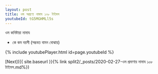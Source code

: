 ```yaml
---
layout: post
title: ওম অগ্রণ্যে নামায ১০৮ টাইমস
youtubeId: tG5MGHMLl5s
---
```

 
 
 ওম কনিষ্টায়া নামায  
 
 -  কে কম বয়সী (সম্ভবত বামন বোঝায়) 
 
  
 
  
 
 
 
 
 
 


{% include youtubePlayer.html id=page.youtubeId %}
 
[Next]({{ site.baseurl }}{% link  split2/_posts/2020-02-27-ওম প্রমাণায় নামায ১০৮ টাইমস.md%})
 
